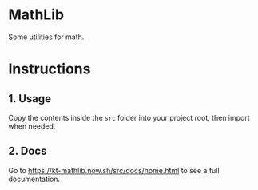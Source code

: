 # MathLib
Some utilities for math.

# Instructions
## 1. Usage
Copy the contents inside the `src` folder into your project root, then import when needed.

## 2. Docs
Go to https://kt-mathlib.now.sh/src/docs/home.html to see a full documentation.
